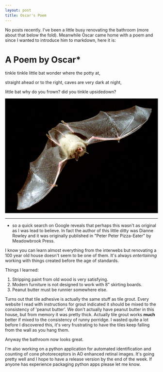 ```yaml
---
layout: post
title: Oscar's Poem
---
```


No posts recently. I've been a little busy renovating the bathroom (more about that below the fold). Meanwhile Oscar came home with a poem and since I wanted to introduce him to markdown, here it is:

# A Poem by Oscar*

tinkle tinkle little bat
wonder where the potty at,

straight ahead or to the right,
caves are very dark at night,

little bat why do you frown?
    did you tinkle upsidedown?

![A bat](/images/bat.jpg "Upsidedown bat")


---

* so a quick search on Google reveals that perhaps this wasn't as original as I was lead to believe. In fact the author of this little ditty was Dianne Rowley and it was originally published in "Peter Peter Pizza-Eater" by Meadowbrook Press.


I know you can learn almost everything from the interwebs  but renovating a 100 year old house doesn't seem to be one of them. It's always _entertaining_ working with things created before the age of standards.

Things I learned:
1. Stripping paint from old wood is very satisfying.
2. Modern furniture is not designed to work with 8" skirting boards.
3. Peanut butter must be runnier somewhere else.

Turns out that tile adhesive is actually the same stuff as tile grout. Every website I read with instructions for grout indicated it should be mixed to the consistency of 'peanut butter'. We don't actually have peanut butter in this house, but from memory it was pretty thick. Actually tile grout works __much__ better if mixed to the consistency of runny porridge. I wasted quite a lot before I discovered this, it's very frustrating to have the tiles keep falling from the wall as you hang them.

Anyway the bathroom now looks great.

I'm also working on a python application for automated identification and counting of cone photoreceptors in AO enhanced retinal images. It's going pretty well and I hope to have a release version by the end of the week. If anyone has experience packaging python apps please let me know.
